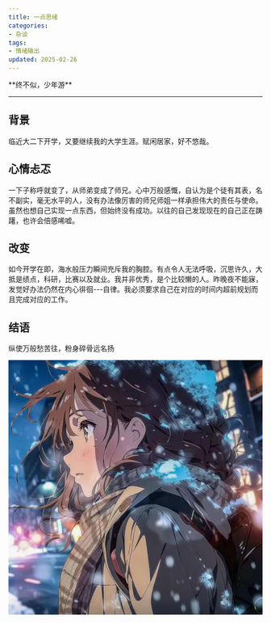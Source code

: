 ```yaml
---
title: 一点思绪
categories:
- 杂谈
tags:
- 情绪输出
updated: 2025-02-26
---  
```

<script type="text/x-mathjax-config">
  		MathJax.Hub.Config({
            tex2jax: {
                inlineMath: [['$','$'], ['\\(','\\)']]
            },
  			TeX: { 
                equationNumbers: {  
                    autoNumber: "AMS"  
                },
     		    extensions: ["AMSmath.js"]
            },
            CommonHTML: { 
                linebreaks: { 
                    automatic: true 
                } 
            },
            "HTML-CSS": { 
                linebreaks: { 
                    automatic: true 
                } 
            },
            SVG: { 
                linebreaks: { 
                    automatic: true 
                } 
            }
  		});
</script>
<script type="text/javascript" src="https://cdn.bootcss.com/mathjax/2.7.3/MathJax.js?config=TeX-AMS-MML_HTMLorMML"></script>
<div style="display:none">
			\( \def\
			<#1>{\left
				<#1\right>} \newcommand{\CC}{\bm{C}} \newcommand{\dydx}[2]{\frac{\mathrm{d}#1}{\mathrm{d}#2}} \newcommand{\pypx}[2]{\frac{\partial
					#1}{\partial #2}} \newcommand{\pyypxx}[2]{\frac{\partial^2 #1}{\partial #2^2}} \newcommand{\dyydxx}[2]{\frac{\mathrm{d}^2
					#1}{\mathrm{d} #2^2}} \)
                    \(
\newcommand{\bm}[1]{\boldsymbol{\mathbf{#1}}}
\)
</div>
**终不似，少年游**

---
## 背景
临近大二下开学，又要继续我的大学生涯。赋闲居家，好不悠哉。

## 心情忐忑
一下子称呼就变了，从师弟变成了师兄。心中万般感慨，自认为是个徒有其表，名不副实，毫无水平的人，没有办法像厉害的师兄师姐一样承担伟大的责任与使命。虽然也想自己实现一点东西，但始终没有成功。以往的自己发现现在的自己正在踌躇，也许会倍感唏嘘。

## 改变
如今开学在即，海水般压力瞬间充斥我的胸腔。有点令人无法呼吸，沉思许久，大抵是绩点，科研，比赛以及就业。我并非优秀，是个比较懒的人。昨晚夜不能寐，发觉好办法仍然在内心徘徊---自律。我必须要求自己在对应的时间内超前规划而且完成对应的工作。

## 结语
纵使万般愁苦往，粉身碎骨远名扬

![这是图片](/assets/images/avatar.png "MISAKA")
